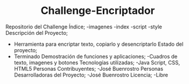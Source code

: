 <h1 align="center"> Challenge-Encriptador </h1>

 Repositorio del Challenge
Índice;
 -imagenes
 -index
 -script
 -style
Descripción del Proyecto;
 - Herramienta para encriptar texto, copiarlo y desencriptarlo
Estado del proyecto;
 - Terminado
Demostración de funciones y aplicaciones;
 -Cuadros de texto, imagenes y botones
Tecnologías utilizadas;
 -Java Script, CSS, HTML5
Personas Contribuyentes; 
 -José Buenrostro
Personas Desarrolladoras del Proyecto;
 -José Buenrostro
Licencia;
 -Libre